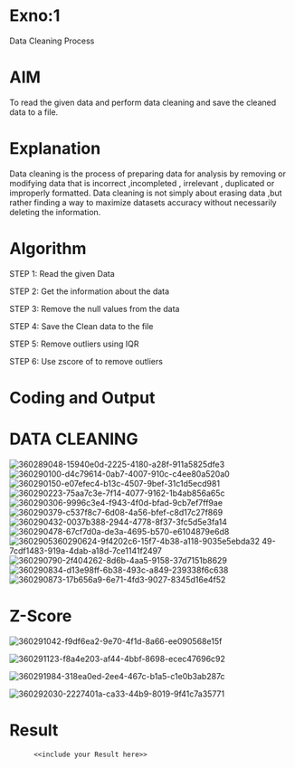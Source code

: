 # Exno:1
Data Cleaning Process

# AIM
To read the given data and perform data cleaning and save the cleaned data to a file.

# Explanation
Data cleaning is the process of preparing data for analysis by removing or modifying data that is incorrect ,incompleted , irrelevant , duplicated or improperly formatted. Data cleaning is not simply about erasing data ,but rather finding a way to maximize datasets accuracy without necessarily deleting the information.

# Algorithm
STEP 1: Read the given Data

STEP 2: Get the information about the data

STEP 3: Remove the null values from the data

STEP 4: Save the Clean data to the file

STEP 5: Remove outliers using IQR

STEP 6: Use zscore of to remove outliers

# Coding and Output
 # DATA CLEANING #
![360289048-15940e0d-2225-4180-a28f-911a5825dfe3](https://github.com/user-attachments/assets/16e53a8c-83b4-479d-bf6f-f6f8a48e0391)
![360290100-d4c79614-0ab7-4007-910c-c4ee80a520a0](https://github.com/user-attachments/assets/6035bbcc-e63c-4bc6-9136-862a174c1b1e)
![360290150-e07efec4-b13c-4507-9bef-31c1d5ecd981](https://github.com/user-attachments/assets/d74cb259-e36e-44bb-8dc1-c43df05fb507)
![360290223-75aa7c3e-7f14-4077-9162-1b4ab856a65c](https://github.com/user-attachments/assets/7800b54d-77d5-45b2-b1bf-5ccdb838a7a3)
![360290306-9996c3e4-f943-4f0d-bfad-9cb7ef7ff9ae](https://github.com/user-attachments/assets/28139cef-4caf-49c7-b7e6-87912a84ef52)
![360290379-c537f8c7-6d08-4a56-bfef-c8d17c27f869](https://github.com/user-attachments/assets/1356194c-7f19-4db5-b952-9f50ca2ee7bc)
![360290432-0037b388-2944-4778-8f37-3fc5d5e3fa14](https://github.com/user-attachments/assets/f4969e06-7f3a-4ffc-ad79-152150d6f8a8)
![360290478-67cf7d0a-de3a-4695-b570-e6104879e6d8](https://github.com/user-attachments/assets/64ea874f-3b78-4a58-a557-b1e8c068902b)
![3602905![360290624-9f4202c6-15f7-4b38-a118-9035e5ebda32](https://github.com/user-attachments/assets/46e7c11f-924c-4cd9-b982-f05b472cb733)
49-7cdf1483-919a-4dab-a18d-7ce1141f2497](https://github.com/user-attachments/assets/844f7b1e-8e3b-4729-bd1c-b45a40b63eb2)
![360290790-2f404262-8d6b-4aa5-9158-37d7151b8629](https://github.com/user-attachments/assets/2648eb0a-7dd4-440d-b1cc-e6c71a433195)
![360290834-d13e98ff-6b38-493c-a849-239338f6c638](https://github.com/user-attachments/assets/2e44f96a-65ce-4c31-82f7-d5347855a4db)
![360290873-17b656a9-6e71-4fd3-9027-8345d16e4f52](https://github.com/user-attachments/assets/b17a3949-b175-4d5c-96e6-770f13483ee2)
# Z-Score #
![360291042-f9df6ea2-9e70-4f1d-8a66-ee090568e15f](https://github.com/user-attachments/assets/195632ed-e985-48cc-91bf-0391b3c8331a)

![360291123-f8a4e203-af44-4bbf-8698-ecec47696c92](https://github.com/user-attachments/assets/8e0ff9f7-ede7-472d-bf02-925ba158e4d3)

![360291984-318ea0ed-2ee4-467c-b1a5-c1e0b3ab287c](https://github.com/user-attachments/assets/56a22c4e-14f3-42c5-9c45-31c7ff6f6ab7)

![360292030-2227401a-ca33-44b9-8019-9f41c7a35771](https://github.com/user-attachments/assets/4f406f5f-a223-43e9-8813-d0d79507b93b)

# Result
          <<include your Result here>>
